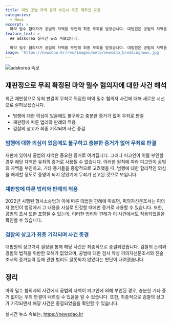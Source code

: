 ```yaml
---
title: 대법 공범 자백 증거 부인시 무효 재확인 요청
categories:
  - News
excerpt: >
  마약 밀수 혐의자가 공범의 자백을 부인해 최종 무죄를 받았습니다. 대법원은 공범의 자백을 재판에서 부인하면 유죄의 증거로 쓸 수 없다는 기존 판례를 재확인했고, 이를 근거로 A씨의 무죄를 확정했습니다. A씨는 공범으로부터 돈을 받아 마약을 국내로 밀수한 혐의를 받았지만, 검찰의 증거가 배제되며 무죄를 선고받았습니다. 대법원은 검찰의 상고를 최종 기각하며 이를 확정했습니다. A씨의 무죄 선고는 공범의 자백 부인과 형사소송법 개정에 따른 판례 변경으로 인한 것으로 전해졌습니다.
feature_text: >
  ## adskorea 실시간 뉴스 속보입니다.

  마약 밀수 혐의자가 공범의 자백을 부인해 최종 무죄를 받았습니다. 대법원은 공범의 자백을 재판에서 부인하면 유죄의 증거로 쓸 수 없다는 기존 판례를 재확인했고, 이를 근거로 A씨의 무죄를 확정했습니다. A씨는 공범으로부터 돈을 받아 마약을 국내로 밀수한 혐의를 받았지만, 검찰의 증거가 배제되며 무죄를 선고받았습니다. 대법원은 검찰의 상고를 최종 기각하며 이를 확정했습니다. A씨의 무죄 선고는 공범의 자백 부인과 형사소송법 개정에 따른 판례 변경으로 인한 것으로 전해졌습니다.
image: 'https://newsdao.kr/res/images/meta/newsdao_breakingnews.jpg'
---
```


<p><img src="https://newsdao.kr/res/images/meta/newsdao_breakingnews.jpg" alt="adskorea 속보" /></p>

<h2 data-ke-size="size26">재판정으로 무죄 확정된 마약 밀수 혐의자에 대한 사건 해석</h2>

<p data-ke-size="size16">최근 재판정으로 유죄 판결이 무죄로 뒤집힌 마약 밀수 혐의자 사건에 대해 새로운 시선으로 살펴보겠습니다.</p>

<ul>
    <li>범행에 대한 의심이 있음에도 불구하고 충분한 증거가 없어 무죄로 판결</li>
    <li>재판정에 따른 법리와 판례의 적용</li>
    <li>검찰의 상고가 최종 기각되며 사건 종결</li>
</ul>

<h3><span style="color: #1a5490;">범행에 대한 의심이 있음에도 불구하고 충분한 증거가 없어 무죄로 판결</span></h3>

<p>재판에 있어서 공범의 자백은 중요한 증거로 여겨집니다. 그러나 피고인이 이를 부인할 경우 해당 자백은 유죄의 증거로 사용될 수 없습니다. 이러한 원칙에 따라 피고인이 공범의 자백을 부인하고, 기타 증거들을 종합적으로 고려했을 때, 범행에 대한 합리적인 의심을 배제할 정도로 증명이 되지 않았기에 무죄가 선고된 것으로 보입니다.</p>

<h3><span style="color: #1a5490;">재판정에 따른 법리와 판례의 적용</span></h3>

<p>2022년 시행된 형사소송법과 이에 따른 대법원 판례에 따르면, 피의자신문조서는 피의자 본인이 법정에서 그 내용을 사실로 인정할 때에만 증거로 사용할 수 있습니다. 또한, 공범의 조서 또한 포함될 수 있는데, 이러한 법리와 판례가 이 사건에서도 적용되었음을 확인할 수 있습니다.</p>

<h3><span style="color: #1a5490;">검찰의 상고가 최종 기각되며 사건 종결</span></h3>

<p>대법원의 상고기각 결정을 통해 해당 사건은 최종적으로 종결되었습니다. 검찰의 논리와 경험의 법칙을 위반한 오해가 없었으며, 공범에 대한 검사 작성 피의자신문조서와 진술조서의 증거능력 등에 관한 법리도 잘못되지 않았다는 판단이 내려졌습니다.</p>

<h2 data-ke-size="size26">정리</h2>

<p data-ke-size="size16">마약 밀수 혐의자의 사건에서 공범의 자백이 피고인에 의해 부인된 경우, 충분한 기타 증거 없이는 무죄 판결이 내려질 수 있음을 알 수 있습니다. 또한, 최종적으로 검찰의 상고가 기각되면서 해당 사건은 종결되었음을 확인할 수 있습니다.</p>
실시간 뉴스 속보는, <a href="https://newsdao.kr" rel="dofollow">https://newsdao.kr</a>


